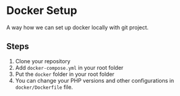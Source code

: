 # Docker Setup
A way how we can set up docker locally with git project.

## Steps
1. Clone your repository
2. Add `docker-compose.yml` in your root folder
3. Put the `docker` folder in your root folder
4. You can change your PHP versions and other configurations in `docker/Dockerfile` file.
